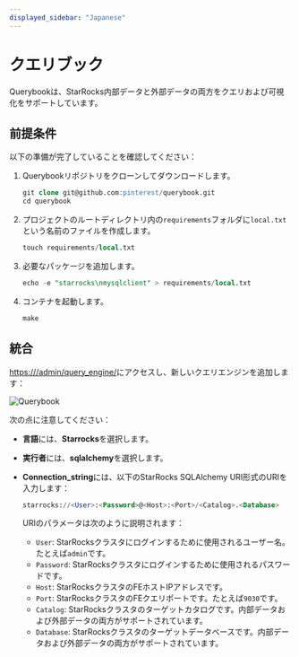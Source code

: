 ```yaml
---
displayed_sidebar: "Japanese"
---
```


# クエリブック

Querybookは、StarRocks内部データと外部データの両方をクエリおよび可視化をサポートしています。

## 前提条件

以下の準備が完了していることを確認してください：

1. Querybookリポジトリをクローンしてダウンロードします。

   ```SQL
   git clone git@github.com:pinterest/querybook.git
   cd querybook
   ```

2. プロジェクトのルートディレクトリ内の`requirements`フォルダに`local.txt`という名前のファイルを作成します。

   ```SQL
   touch requirements/local.txt
   ```

3. 必要なパッケージを追加します。

   ```SQL
   echo -e "starrocks\nmysqlclient" > requirements/local.txt 
   ```

4. コンテナを起動します。

   ```SQL
   make
   ```

## 統合

[https:///admin/query_engine/](https://localhost:10001/admin/query_engine/)にアクセスし、新しいクエリエンジンを追加します：

![Querybook](../../assets/BI_querybook_1.png)

次の点に注意してください：

- **言語**には、**Starrocks**を選択します。
- **実行者**には、**sqlalchemy**を選択します。
- **Connection_string**には、以下のStarRocks SQLAlchemy URI形式のURIを入力します：

  ```SQL
  starrocks://<User>:<Password>@<Host>:<Port>/<Catalog>.<Database>
  ```

  URIのパラメータは次のように説明されます：

  - `User`: StarRocksクラスタにログインするために使用されるユーザー名。たとえば`admin`です。
  - `Password`: StarRocksクラスタにログインするために使用されるパスワードです。
  - `Host`: StarRocksクラスタのFEホストIPアドレスです。
  - `Port`: StarRocksクラスタのFEクエリポートです。たとえば`9030`です。
  - `Catalog`: StarRocksクラスタのターゲットカタログです。内部データおよび外部データの両方がサポートされています。
  - `Database`: StarRocksクラスタのターゲットデータベースです。内部データおよび外部データの両方がサポートされています。
